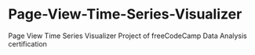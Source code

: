 # Page-View-Time-Series-Visualizer
Page View Time Series Visualizer Project of freeCodeCamp Data Analysis certification
